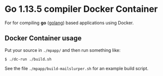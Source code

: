 # Go 1.13.5 compiler Docker Container

For for compiling **go** ([golang](https://golang.org/)) based applications using Docker.

## Docker Container usage

Put your source in `./mpapp/` and then run something like:

```
$ ./dc-run ./build.sh
```

See the file `./mpapp/build-mailslurper.sh` for an example build script.
